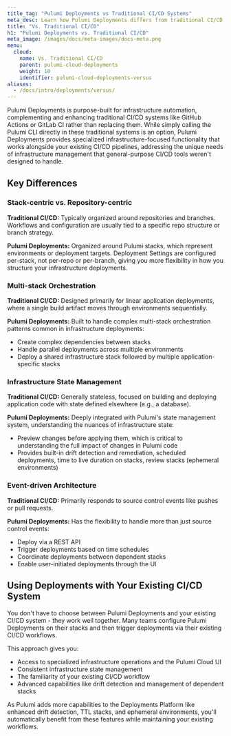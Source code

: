```yaml
---
title_tag: "Pulumi Deployments vs Traditional CI/CD Systems"
meta_desc: Learn how Pulumi Deployments differs from traditional CI/CD systems and why it's uniquely suited for infrastructure as code.
title: "Vs. Traditional CI/CD"
h1: "Pulumi Deployments vs. Traditional CI/CD"
meta_image: /images/docs/meta-images/docs-meta.png
menu:
  cloud:
    name: Vs. Traditional CI/CD
    parent: pulumi-cloud-deployments
    weight: 10
    identifier: pulumi-cloud-deployments-versus
aliases:
  - /docs/intro/deployments/versus/
---
```


Pulumi Deployments is purpose-built for infrastructure automation, complementing and enhancing traditional CI/CD systems like GitHub Actions or GitLab CI rather than replacing them. While simply calling the Pulumi CLI directly in these traditional systems is an option, Pulumi Deployments provides specialized infrastructure-focused functionality that works alongside your existing CI/CD pipelines, addressing the unique needs of infrastructure management that general-purpose CI/CD tools weren't designed to handle.

## Key Differences

### Stack-centric vs. Repository-centric

**Traditional CI/CD:** Typically organized around repositories and branches. Workflows and configuration are usually tied to a specific repo structure or branch strategy.

**Pulumi Deployments:** Organized around Pulumi stacks, which represent environments or deployment targets. Deployment Settings are configured per-stack, not per-repo or per-branch, giving you more flexibility in how you structure your infrastructure deployments.

### Multi-stack Orchestration

**Traditional CI/CD:** Designed primarily for linear application deployments, where a single build artifact moves through environments sequentially.

**Pulumi Deployments:** Built to handle complex multi-stack orchestration patterns common in infrastructure deployments:

- Create complex dependencies between stacks
- Handle parallel deployments across multiple environments
- Deploy a shared infrastructure stack followed by multiple application-specific stacks

### Infrastructure State Management

**Traditional CI/CD:** Generally stateless, focused on building and deploying application code with state defined elsewhere (e.g., a database).

**Pulumi Deployments:** Deeply integrated with Pulumi's state management system, understanding the nuances of infrastructure state:

- Preview changes before applying them, which is critical to understanding the full impact of changes in Pulumi code
- Provides built-in drift detection and remediation, scheduled deployments, time to live duration on stacks, review stacks (ephemeral environments)

### Event-driven Architecture

**Traditional CI/CD:** Primarily responds to source control events like pushes or pull requests.

**Pulumi Deployments:** Has the flexibility to handle more than just source control events:

- Deploy via a REST API
- Trigger deployments based on time schedules
- Coordinate deployments between dependent stacks
- Enable user-initiated deployments through the UI

## Using Deployments with Your Existing CI/CD System

You don't have to choose between Pulumi Deployments and your existing CI/CD system - they work well together. Many teams configure Pulumi Deployments on their stacks and then trigger deployments via their existing CI/CD workflows.

This approach gives you:

- Access to specialized infrastructure operations and the Pulumi Cloud UI
- Consistent infrastructure state management
- The familiarity of your existing CI/CD workflow
- Advanced capabilities like drift detection and management of dependent stacks

As Pulumi adds more capabilities to the Deployments Platform like enhanced drift detection, TTL stacks, and ephemeral environments, you'll automatically benefit from these features while maintaining your existing workflows.
